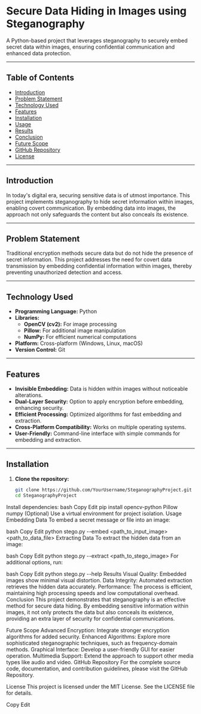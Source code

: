 # Secure Data Hiding in Images using Steganography

A Python-based project that leverages steganography to securely embed secret data within images, ensuring confidential communication and enhanced data protection.

---

## Table of Contents

- [Introduction](#introduction)
- [Problem Statement](#problem-statement)
- [Technology Used](#technology-used)
- [Features](#features)
- [Installation](#installation)
- [Usage](#usage)
- [Results](#results)
- [Conclusion](#conclusion)
- [Future Scope](#future-scope)
- [GitHub Repository](#github-repository)
- [License](#license)

---

## Introduction

In today's digital era, securing sensitive data is of utmost importance. This project implements steganography to hide secret information within images, enabling covert communication. By embedding data into images, the approach not only safeguards the content but also conceals its existence.

---

## Problem Statement

Traditional encryption methods secure data but do not hide the presence of secret information. This project addresses the need for covert data transmission by embedding confidential information within images, thereby preventing unauthorized detection and access.

---

## Technology Used

- **Programming Language:** Python  
- **Libraries:**  
  - **OpenCV (cv2):** For image processing  
  - **Pillow:** For additional image manipulation  
  - **NumPy:** For efficient numerical computations  
- **Platform:** Cross-platform (Windows, Linux, macOS)  
- **Version Control:** Git

---

## Features

- **Invisible Embedding:** Data is hidden within images without noticeable alterations.
- **Dual-Layer Security:** Option to apply encryption before embedding, enhancing security.
- **Efficient Processing:** Optimized algorithms for fast embedding and extraction.
- **Cross-Platform Compatibility:** Works on multiple operating systems.
- **User-Friendly:** Command-line interface with simple commands for embedding and extraction.

---

## Installation

1. **Clone the repository:**
   ```bash
   git clone https://github.com/YourUsername/SteganographyProject.git
   cd SteganographyProject
Install dependencies:
bash
Copy
Edit
pip install opencv-python Pillow numpy
(Optional) Use a virtual environment for project isolation.
Usage
Embedding Data
To embed a secret message or file into an image:

bash
Copy
Edit
python stego.py --embed <path_to_input_image> <path_to_data_file>
Extracting Data
To extract the hidden data from an image:

bash
Copy
Edit
python stego.py --extract <path_to_stego_image>
For additional options, run:

bash
Copy
Edit
python stego.py --help
Results
Visual Quality: Embedded images show minimal visual distortion.
Data Integrity: Automated extraction retrieves the hidden data accurately.
Performance: The process is efficient, maintaining high processing speeds and low computational overhead.
Conclusion
This project demonstrates that steganography is an effective method for secure data hiding. By embedding sensitive information within images, it not only protects the data but also conceals its existence, providing an extra layer of security for confidential communications.

Future Scope
Advanced Encryption: Integrate stronger encryption algorithms for added security.
Enhanced Algorithms: Explore more sophisticated steganographic techniques, such as frequency-domain methods.
Graphical Interface: Develop a user-friendly GUI for easier operation.
Multimedia Support: Extend the approach to support other media types like audio and video.
GitHub Repository
For the complete source code, documentation, and contribution guidelines, please visit the GitHub Repository.

License
This project is licensed under the MIT License. See the LICENSE file for details.

Copy
Edit
